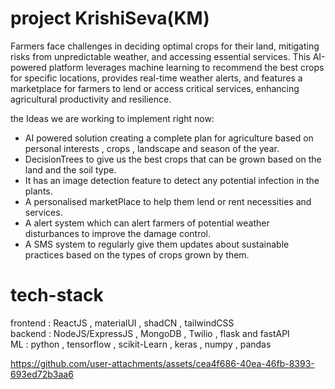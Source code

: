 # project KrishiSeva(KM)

Farmers face challenges in deciding optimal crops for their land, mitigating risks from unpredictable weather, and accessing essential services. This AI-powered platform leverages machine learning to recommend the best crops for specific locations, provides real-time weather alerts, and features a marketplace for farmers to lend or access critical services, enhancing agricultural productivity and resilience.


the Ideas we are working to implement right now:
- AI powered solution creating a complete plan for agriculture based on personal interests , crops , landscape and season of the year.
- DecisionTrees to give us the best crops that can be grown based on the land and the soil type.
- It has an image detection feature to detect any potential infection in the plants.
- A personalised marketPlace to help them lend or rent necessities and services.
- A alert system which can alert farmers of potential weather disturbances to improve the damage control.
- A SMS system to regularly give them updates about sustainable practices based on the types of crops grown by them.
  

# tech-stack

frontend : ReactJS , materialUI , shadCN , tailwindCSS <br/>
backend : NodeJS/ExpressJS , MongoDB , Twilio , flask and fastAPI <br/>
ML : python , tensorflow , scikit-Learn , keras , numpy , pandas


https://github.com/user-attachments/assets/cea4f686-40ea-46fb-8393-693ed72b3aa6

